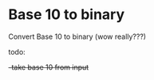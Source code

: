 # Base 10 to binary

Convert Base 10 to binary (wow really???)

todo:

~~-take base 10 from input~~ 
